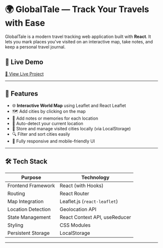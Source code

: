 # 🌍 GlobalTale — Track Your Travels with Ease

GlobalTale is a modern travel tracking web application built with **React**. It lets you mark places you've visited on an interactive map, take notes, and keep a personal travel journal. 
## 🚀 Live Demo

[🔗 View Live Project](https://globetales-frontend-wy62.onrender.com/) 

---

## 🧭 Features

- 🌐 **Interactive World Map** using Leaflet and React Leaflet
- 🗺️ Add cities by clicking on the map
- 📝 Add notes or memories for each location
- 📍 Auto-detect your current location
- 🧠 Store and manage visited cities locally (via LocalStorage)
- 🔍 Filter and sort cities easily
- 📱 Fully responsive and mobile-friendly UI

---


## 🛠️ Tech Stack

| Purpose                 | Technology                       |
|-------------------------|----------------------------------|
| Frontend Framework      | React (with Hooks)               |
| Routing                 | React Router                     |
| Map Integration         | Leaflet.js (`react-leaflet`)     |
| Location Detection      | Geolocation API                  |
| State Management        | React Context API, useReducer    |
| Styling                 | CSS Modules                      |
| Persistent Storage      | LocalStorage                     |

---

